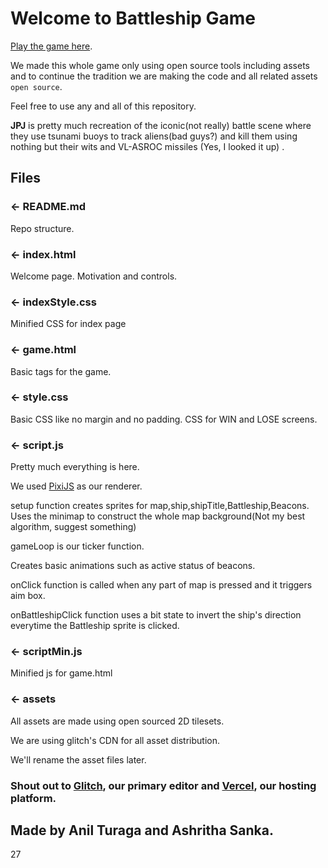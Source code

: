 # Welcome to Battleship Game

[Play the game here](https://jpj.now.sh).

We made this whole game only using open source tools including assets and to continue the tradition we are making the code and all related assets `open source`.

Feel free to use any and all of this repository.

**JPJ** is pretty much recreation of the iconic(not really) battle scene where they use tsunami buoys to track aliens(bad guys?) and kill them using nothing but their wits and VL-ASROC missiles (Yes, I looked it up) .

## Files

### ← README.md

Repo structure.

### ← index.html

Welcome page. Motivation and controls.

### ← indexStyle.css

Minified CSS for index page

### ← game.html

Basic tags for the game.

### ← style.css

Basic CSS like no margin and no padding.
CSS for WIN and LOSE screens.

### ← script.js

Pretty much everything is here.

We used [PixiJS](https://www.pixijs.com/) as our renderer.

setup function creates sprites for map,ship,shipTitle,Battleship,Beacons. Uses the minimap to construct the whole map background(Not my best algorithm, suggest something)

gameLoop is our ticker function.

Creates basic animations such as active status of beacons.

onClick function is called when any part of map is pressed and it triggers aim box.

onBattleshipClick function uses a bit state to invert the ship's direction everytime the Battleship sprite is clicked.
### ← scriptMin.js

Minified js for game.html

### ← assets

All assets are made using open sourced 2D tilesets.

We are using glitch's CDN for all asset distribution.

We'll rename the asset files later.

### Shout out to [Glitch](https://glitch.com/), our primary editor and [Vercel](https://vercel.com/), our hosting platform.

## Made by Anil Turaga and Ashritha Sanka.

27
